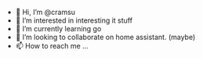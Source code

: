 - 👋 Hi, I’m @cramsu
- 👀 I’m interested in interesting it stuff
- 🌱 I’m currently learning go
- 💞️ I’m looking to collaborate on home assistant. (maybe)
- 📫 How to reach me ...

<!---
cramsu/cramsu is a ✨ special ✨ repository because its `README.md` (this file) appears on your GitHub profile.
You can click the Preview link to take a look at your changes.
--->
